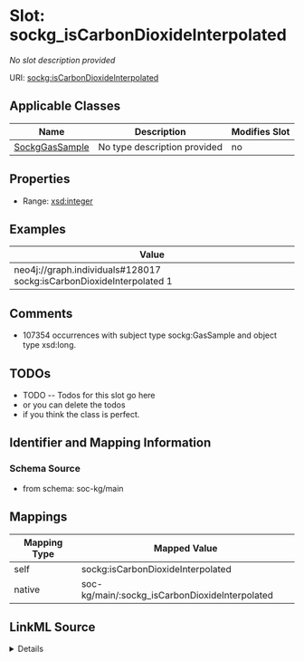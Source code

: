 

# Slot: sockg_isCarbonDioxideInterpolated


_No slot description provided_





URI: [sockg:isCarbonDioxideInterpolated](http://www.semanticweb.org/sockg/ontologies/2024/0/soil-carbon-ontology/isCarbonDioxideInterpolated)



<!-- no inheritance hierarchy -->





## Applicable Classes

| Name | Description | Modifies Slot |
| --- | --- | --- |
| [SockgGasSample](../classes/SockgGasSample.md) | No type description provided |  no  |







## Properties

* Range: [xsd:integer](http://www.w3.org/2001/XMLSchema#integer)






## Examples

| Value |
| --- |
| neo4j://graph.individuals#128017 sockg:isCarbonDioxideInterpolated 1 |

## Comments

* 107354 occurrences with subject type sockg:GasSample and object type xsd:long.

## TODOs

* TODO -- Todos for this slot go here
* or you can delete the todos
* if you think the class is perfect.

## Identifier and Mapping Information







### Schema Source


* from schema: soc-kg/main




## Mappings

| Mapping Type | Mapped Value |
| ---  | ---  |
| self | sockg:isCarbonDioxideInterpolated |
| native | soc-kg/main/:sockg_isCarbonDioxideInterpolated |




## LinkML Source

<details>
```yaml
name: sockg_isCarbonDioxideInterpolated
description: No slot description provided
todos:
- TODO -- Todos for this slot go here
- or you can delete the todos
- if you think the class is perfect.
comments:
- 107354 occurrences with subject type sockg:GasSample and object type xsd:long.
examples:
- value: neo4j://graph.individuals#128017 sockg:isCarbonDioxideInterpolated 1
from_schema: soc-kg/main
rank: 1000
slot_uri: sockg:isCarbonDioxideInterpolated
alias: sockg_isCarbonDioxideInterpolated
domain_of:
- sockg_GasSample
range: integer

```
</details>